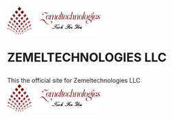 #  <img src="./img/ZEEMTECH.png"> &nbsp;&nbsp;&nbsp;<p><b><span>ZEMELTECHNOLOGIES LLC</span></b></p>
This the official site for Zemeltechnologies LLC<br>
<img src="./img/ZEEMTECH.png">
